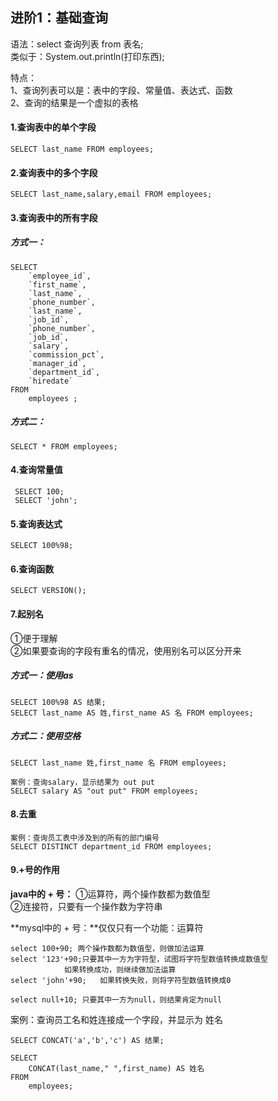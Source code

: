 
## 进阶1：基础查询

语法：select 查询列表 from 表名;  
类似于：System.out.println(打印东西);

特点：    
1、查询列表可以是：表中的字段、常量值、表达式、函数  
2、查询的结果是一个虚拟的表格   
  

#### 1.查询表中的单个字段

	SELECT last_name FROM employees;

#### 2.查询表中的多个字段
	SELECT last_name,salary,email FROM employees;

#### 3.查询表中的所有字段

##### 方式一：
```
SELECT 
    `employee_id`,
    `first_name`,
    `last_name`,
    `phone_number`,
    `last_name`,
    `job_id`,
    `phone_number`,
    `job_id`,
    `salary`,
    `commission_pct`,
    `manager_id`,
    `department_id`,
    `hiredate` 
FROM
    employees ;  
```    
##### 方式二：  
	SELECT * FROM employees;
 
#### 4.查询常量值
	 SELECT 100;
	 SELECT 'john';
 
#### 5.查询表达式
 	SELECT 100%98;
 
#### 6.查询函数
 	SELECT VERSION();
 
#### 7.起别名
 
 ①便于理解  
 ②如果要查询的字段有重名的情况，使用别名可以区分开来    

 ##### 方式一：使用as
	SELECT 100%98 AS 结果;
	SELECT last_name AS 姓,first_name AS 名 FROM employees;

##### 方式二：使用空格
	SELECT last_name 姓,first_name 名 FROM employees;

	案例：查询salary，显示结果为 out put  
	SELECT salary AS "out put" FROM employees;


#### 8.去重
	案例：查询员工表中涉及到的所有的部门编号  
	SELECT DISTINCT department_id FROM employees;


#### 9.+号的作用

**java中的 + 号：** 
①运算符，两个操作数都为数值型  
②连接符，只要有一个操作数为字符串  

**mysql中的 + 号：**仅仅只有一个功能：运算符  

	select 100+90; 两个操作数都为数值型，则做加法运算    
	select '123'+90;只要其中一方为字符型，试图将字符型数值转换成数值型  
				如果转换成功，则继续做加法运算  
	select 'john'+90;	如果转换失败，则将字符型数值转换成0  

	select null+10; 只要其中一方为null，则结果肯定为null  


案例：查询员工名和姓连接成一个字段，并显示为 姓名

	SELECT CONCAT('a','b','c') AS 结果;

	SELECT 
		CONCAT(last_name," ",first_name) AS 姓名
	FROM
		employees;
	
	



 
 
 


